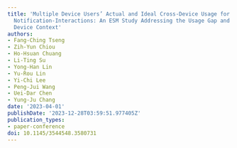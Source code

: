 ```yaml
---
title: 'Multiple Device Users’ Actual and Ideal Cross-Device Usage for Multi-Stage
  Notification-Interactions: An ESM Study Addressing the Usage Gap and Impacts of
  Device Context'
authors:
- Fang-Ching Tseng
- Zih-Yun Chiou
- Ho-Hsuan Chuang
- Li-Ting Su
- Yong-Han Lin
- Yu-Rou Lin
- Yi-Chi Lee
- Peng-Jui Wang
- Uei-Dar Chen
- Yung-Ju Chang
date: '2023-04-01'
publishDate: '2023-12-28T03:59:51.977405Z'
publication_types:
- paper-conference
doi: 10.1145/3544548.3580731
---
```

